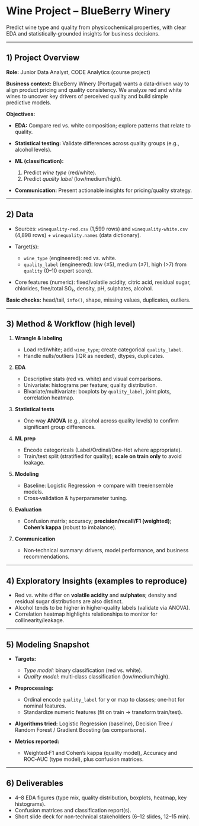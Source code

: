 # Wine Project – BlueBerry Winery

Predict wine type and quality from physicochemical properties, with clear EDA and statistically‑grounded insights for business decisions.

---

## 1) Project Overview

**Role:** Junior Data Analyst, CODE Analytics (course project)

**Business context:** BlueBerry Winery (Portugal) wants a data‑driven way to align product pricing and quality consistency. We analyze red and white wines to uncover key drivers of perceived quality and build simple predictive models.

**Objectives:**

* **EDA:** Compare red vs. white composition; explore patterns that relate to quality.
* **Statistical testing:** Validate differences across quality groups (e.g., alcohol levels).
* **ML (classification):**

  1. Predict *wine type* (red/white).
  2. Predict *quality label* (low/medium/high).
* **Communication:** Present actionable insights for pricing/quality strategy.

---

## 2) Data

* Sources: `winequality-red.csv` (1,599 rows) and `winequality-white.csv` (4,898 rows) + `winequality.names` (data dictionary).
* Target(s):

  * `wine_type` (engineered): red vs. white.
  * `quality_label` (engineered): low (≤5), medium (≤7), high (>7) from `quality` (0–10 expert score).
* Core features (numeric): fixed/volatile acidity, citric acid, residual sugar, chlorides, free/total SO₂, density, pH, sulphates, alcohol.

**Basic checks:** head/tail, `info()`, shape, missing values, duplicates, outliers.

---

## 3) Method & Workflow (high level)

1. **Wrangle & labeling**

   * Load red/white; add `wine_type`; create categorical `quality_label`.
   * Handle nulls/outliers (IQR as needed), dtypes, duplicates.
2. **EDA**

   * Descriptive stats (red vs. white) and visual comparisons.
   * Univariate: histograms per feature; quality distribution.
   * Bivariate/multivariate: boxplots by `quality_label`, joint plots, correlation heatmap.
3. **Statistical tests**

   * One‑way **ANOVA** (e.g., alcohol across quality levels) to confirm significant group differences.
4. **ML prep**

   * Encode categoricals (Label/Ordinal/One‑Hot where appropriate).
   * Train/test split (stratified for quality); **scale on train only** to avoid leakage.
5. **Modeling**

   * Baseline: Logistic Regression → compare with tree/ensemble models.
   * Cross‑validation & hyperparameter tuning.
6. **Evaluation**

   * Confusion matrix; accuracy; **precision/recall/F1 (weighted)**; **Cohen’s kappa** (robust to imbalance).
7. **Communication**

   * Non‑technical summary: drivers, model performance, and business recommendations.

---

## 4) Exploratory Insights (examples to reproduce)

* Red vs. white differ on **volatile acidity** and **sulphates**; density and residual sugar distributions are also distinct.
* Alcohol tends to be higher in higher‑quality labels (validate via ANOVA).
* Correlation heatmap highlights relationships to monitor for collinearity/leakage.

---

## 5) Modeling Snapshot

* **Targets:**

  * *Type model:* binary classification (red vs. white).
  * *Quality model:* multi‑class classification (low/medium/high).
* **Preprocessing:**

  * Ordinal encode `quality_label` for y or map to classes; one‑hot for nominal features.
  * Standardize numeric features (fit on train → transform train/test).
* **Algorithms tried:** Logistic Regression (baseline), Decision Tree / Random Forest / Gradient Boosting (as comparisons).
* **Metrics reported:**

  * Weighted‑F1 and Cohen’s kappa (quality model), Accuracy and ROC‑AUC (type model), plus confusion matrices.

---

## 6) Deliverables

* 4–8 EDA figures (type mix, quality distribution, boxplots, heatmap, key histograms).
* Confusion matrices and classification report(s).
* Short slide deck for non‑technical stakeholders (6–12 slides, 12–15 min).
